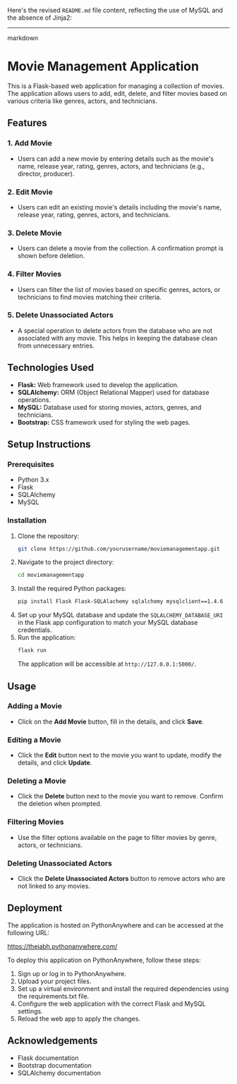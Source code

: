 Here's the revised `README.md` file content, reflecting the use of MySQL and the absence of Jinja2:

---

markdown
# Movie Management Application

This is a Flask-based web application for managing a collection of movies. The application allows users to add, edit, delete, and filter movies based on various criteria like genres, actors, and technicians.

## Features

### 1. Add Movie
- Users can add a new movie by entering details such as the movie's name, release year, rating, genres, actors, and technicians (e.g., director, producer).

### 2. Edit Movie
- Users can edit an existing movie's details including the movie's name, release year, rating, genres, actors, and technicians.

### 3. Delete Movie
- Users can delete a movie from the collection. A confirmation prompt is shown before deletion.

### 4. Filter Movies
- Users can filter the list of movies based on specific genres, actors, or technicians to find movies matching their criteria.

### 5. Delete Unassociated Actors
- A special operation to delete actors from the database who are not associated with any movie. This helps in keeping the database clean from unnecessary entries.

## Technologies Used

- **Flask:** Web framework used to develop the application.
- **SQLAlchemy:** ORM (Object Relational Mapper) used for database operations.
- **MySQL:** Database used for storing movies, actors, genres, and technicians.
- **Bootstrap:** CSS framework used for styling the web pages.

## Setup Instructions

### Prerequisites

- Python 3.x
- Flask
- SQLAlchemy
- MySQL

### Installation

1. Clone the repository:
   ```bash
   git clone https://github.com/yourusername/moviemanagementapp.git
   ```
2. Navigate to the project directory:
   ```bash
   cd moviemanagementapp
   ```
3. Install the required Python packages:
   ```bash
   pip install Flask Flask-SQLAlachemy sqlalchemy mysqlclient==1.4.6
   ```
4. Set up your MySQL database and update the `SQLALCHEMY_DATABASE_URI` in the Flask app configuration to match your MySQL database credentials.
5. Run the application:
   ```bash
   flask run
   ```
   The application will be accessible at `http://127.0.0.1:5000/`.

## Usage

### Adding a Movie
- Click on the **Add Movie** button, fill in the details, and click **Save**.

### Editing a Movie
- Click the **Edit** button next to the movie you want to update, modify the details, and click **Update**.

### Deleting a Movie
- Click the **Delete** button next to the movie you want to remove. Confirm the deletion when prompted.

### Filtering Movies
- Use the filter options available on the page to filter movies by genre, actors, or technicians.

### Deleting Unassociated Actors
- Click the **Delete Unassociated Actors** button to remove actors who are not linked to any movies.

## Deployment

The application is hosted on PythonAnywhere and can be accessed at the following URL:

https://thejabh.pythonanywhere.com/

To deploy this application on PythonAnywhere, follow these steps:

1. Sign up or log in to PythonAnywhere.
2. Upload your project files.
3. Set up a virtual environment and install the required dependencies using the requirements.txt file.
4. Configure the web application with the correct Flask and MySQL settings.
5. Reload the web app to apply the changes.

## Acknowledgements

- Flask documentation
- Bootstrap documentation
- SQLAlchemy documentation
